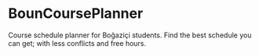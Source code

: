 # BounCoursePlanner
Course schedule planner for Boğaziçi students.
Find the best schedule you can get; with less conflicts and free hours.
